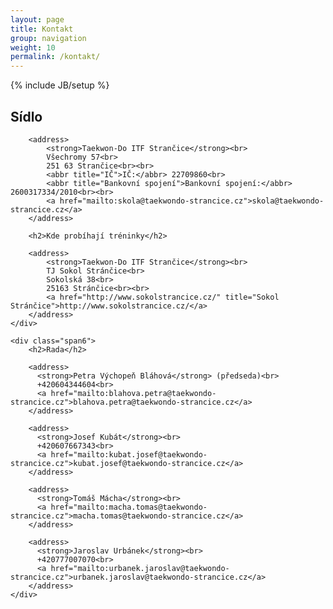```yaml
---
layout: page
title: Kontakt
group: navigation
weight: 10
permalink: /kontakt/
---
```

{% include JB/setup %}

<div class="row-fluid">
	<div class="span6">
		<h2>Sídlo</h2>

		<address>
			<strong>Taekwon-Do ITF Strančice</strong><br>
			Všechromy 57<br>
			251 63 Strančice<br><br>
			<abbr title="IČ">IČ:</abbr> 22709860<br>
			<abbr title="Bankovní spojení">Bankovní spojení:</abbr> 2600317334/2010<br><br>
			<a href="mailto:skola@taekwondo-strancice.cz">skola@taekwondo-strancice.cz</a>
		</address>

		<h2>Kde probíhají tréninky</h2>

		<address>
			<strong>Taekwon-Do ITF Strančice</strong><br>
			TJ Sokol Stránčice<br>
			Sokolská 38<br>
			25163 Stránčice<br><br>
			<a href="http://www.sokolstrancice.cz/" title="Sokol Stránčice">http://www.sokolstrancice.cz/</a>
		</address>
	</div>

	<div class="span6">
		<h2>Rada</h2>

		<address>
		  <strong>Petra Výchopeň Bláhová</strong> (předseda)<br>
		  +420604344604<br>
		  <a href="mailto:blahova.petra@taekwondo-strancice.cz">blahova.petra@taekwondo-strancice.cz</a>
		</address>

		<address>
		  <strong>Josef Kubát</strong><br>
		  +420607667343<br>
		  <a href="mailto:kubat.josef@taekwondo-strancice.cz">kubat.josef@taekwondo-strancice.cz</a>
		</address>

		<address>
		  <strong>Tomáš Mácha</strong><br>
		  <a href="mailto:macha.tomas@taekwondo-strancice.cz">macha.tomas@taekwondo-strancice.cz</a>
		</address>
		
		<address>
		  <strong>Jaroslav Urbánek</strong><br>
		  +420777007070<br>
		  <a href="mailto:urbanek.jaroslav@taekwondo-strancice.cz">urbanek.jaroslav@taekwondo-strancice.cz</a>
		</address>
	</div>
</div>
